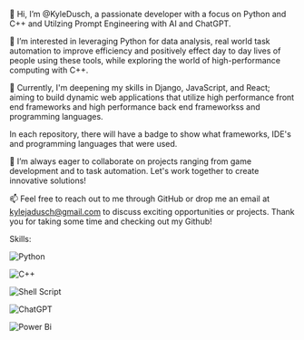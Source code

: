 👋 Hi, I’m @KyleDusch, a passionate developer with a focus on Python and C++ and Utilzing Prompt Engineering with AI and ChatGPT. 

👀 I’m interested in leveraging Python for data analysis, real world task automation to improve efficiency and positively effect day to day lives of people using these tools, while exploring the world of high-performance computing with C++.                       

🌱 Currently, I'm deepening my skills in Django, JavaScript, and React; aiming to build dynamic web applications that utilize high performance front end frameworks and high performance back end frameworkss and programming languages.

In each repository, there will have a badge to show what frameworks, IDE's and programming languages that were used.

💞️ I’m always eager to collaborate on projects ranging from game development and to  task automation. Let's work together to create innovative solutions!

📫 Feel free to reach out to me through GitHub or drop me an email at kylejadusch@gmail.com to discuss exciting opportunities or projects. Thank you for taking some time and checking out my Github!

Skills: 

![Python](https://img.shields.io/badge/python-3670A0?style=for-the-badge&logo=python&logoColor=ffdd54) 

![C++](https://img.shields.io/badge/c++-%2300599C.svg?style=for-the-badge&logo=c%2B%2B&logoColor=white)

![Shell Script](https://img.shields.io/badge/shell_script-%23121011.svg?style=for-the-badge&logo=gnu-bash&logoColor=white) 

![ChatGPT](https://img.shields.io/badge/chatGPT-74aa9c?style=for-the-badge&logo=openai&logoColor=white)

![Power Bi](https://img.shields.io/badge/power_bi-F2C811?style=for-the-badge&logo=powerbi&logoColor=black)
